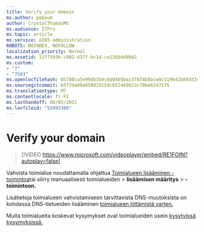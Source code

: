 ```yaml
---
title: Verify your domain
ms.author: pebaum
author: CrystalThomasMS
ms.audience: ITPro
ms.topic: article
ms.service: o365-administration
ROBOTS: NOINDEX, NOFOLLOW
localization_priority: Normal
ms.assetid: 11f7503b-c802-437f-bc1d-ce13bb4d9bb2
ms.custom:
- "7"
- "7593"
ms.openlocfilehash: 85780ca5e90db3b4c6d04b5bacd7874b8bce0c519642b893d34bc873dc689c83
ms.sourcegitcommit: b5f7da89a650d2915dc652449623c78be6247175
ms.translationtype: MT
ms.contentlocale: fi-FI
ms.lasthandoff: 08/05/2021
ms.locfileid: "53993386"
---
```

# <a name="verify-your-domain"></a>Verify your domain

> [!VIDEO https://www.microsoft.com/videoplayer/embed/RE1FOfN?autoplay=false]

Vahvista toimialue noudattamalla ohjattua [Toimialueen lisääminen -toimintoa](https://admin.microsoft.com/Adminportal#/Domains/Wizard)tai siirry manuaalisesti toimialueiden   >  **lisäämisen määritys**  >  **-toimintoon.**

Lisätietoja toimialueen vahvistamiseen tarvittavista DNS-muutoksista on kohdassa DNS-tietueiden lisääminen [toimialueen liittämistä varten.](https://docs.microsoft.com/microsoft-365/admin/get-help-with-domains/create-dns-records-at-any-dns-hosting-provider)

Muita toimialueita koskevat kysymykset ovat toimialueiden usein [kysytyissä kysymyksissä.](https://docs.microsoft.com/microsoft-365/admin/setup/domains-faq)
